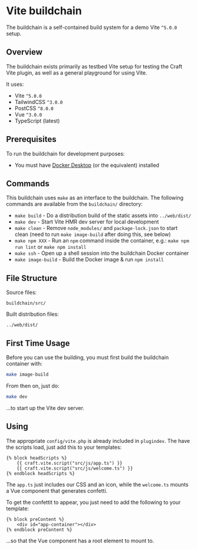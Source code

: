 # Vite buildchain

The buildchain is a self-contained build system for a demo Vite `^5.0.0` setup.

## Overview

The buildchain exists primarily as testbed Vite setup for testing the Craft Vite plugin, as well as a general playground for using Vite.

It uses:

* Vite `^5.0.0`
* TailwindCSS `^3.0.0`
* PostCSS `^8.0.0`
* Vue `^3.0.0`
* TypeScript (latest)

## Prerequisites

To run the buildchain for development purposes:

- You must have [Docker Desktop](https://www.docker.com/products/docker-desktop/) (or the equivalent) installed

## Commands

This buildchain uses `make` as an interface to the buildchain. The following commands are available from the `buildchain/` directory:

- `make build` - Do a distribution build of the static assets into `../web/dist/`
- `make dev` - Start Vite HMR dev server for local development
- `make clean` - Remove `node_modules/` and `package-lock.json` to start clean (need to run `make image-build` after doing this, see below)
- `make npm XXX` - Run an `npm` command inside the container, e.g.: `make npm run lint` or `make npm install`
- `make ssh` - Open up a shell session into the buildchain Docker container
- `make image-build` - Build the Docker image & run `npm install`

## File Structure

Source files:

`buildchain/src/`

Built distribution files:

`../web/dist/`

## First Time Usage

Before you can use the building, you must first build the buildchain container with:

```bash
make image-build
```

From then on, just do:

```bash
make dev
```
...to start up the Vite dev server.

## Using

The appropriate `config/vite.php` is already included in `plugindev`. The have the scripts load, just add this to your templates:

```twig
{% block headScripts %}
    {{ craft.vite.script("src/js/app.ts") }}
    {{ craft.vite.script("src/js/welcome.ts") }}
{% endblock headScripts %}
```

The `app.ts` just includes our CSS and an icon, while the `welcome.ts` mounts a Vue component that generates confetti.

To get the confettit to appear, you just need to add the following to your template:

```twig
{% block preContent %}
    <div id="app-container"></div>
{% endblock preContent %}
```

...so that the Vue component has a root element to mount to.
